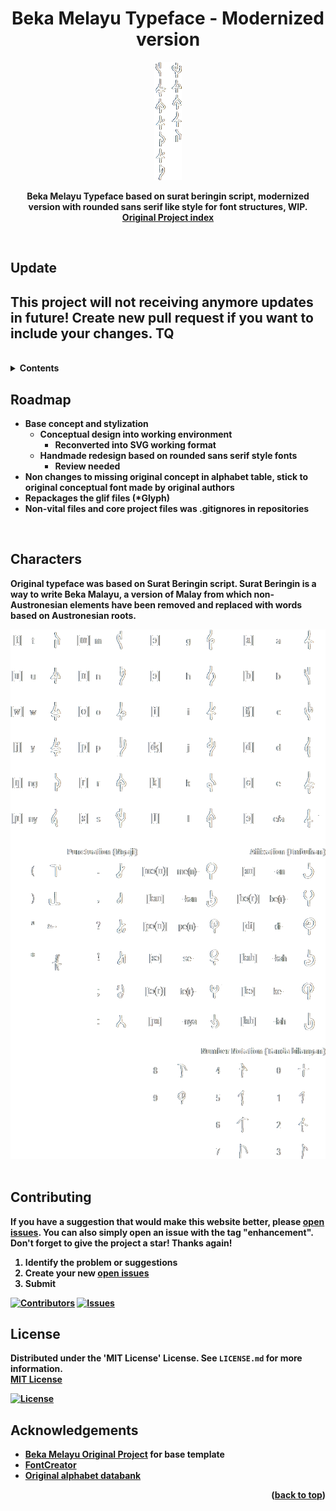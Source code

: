 <a name="readme-top"></a>

<div align="center">
<h1 align="center"><strong>Beka Melayu Typeface - Modernized version<strong></h1>
    <a href="https://github.com/shoen1x/Beka-Melayu-Script/">
        <img src="images/suratberingin1.webp" alt="original handwritten style font" width="44" height="189">
    </a>
  <p align="center">
    Beka Melayu Typeface based on surat beringin script, modernized version with rounded sans serif like style for font structures, WIP.
    <br />
    <a 
    href="https://omniglot.com/conscripts/suratberingin.htm"><strong>Original Project index</strong>
    </a>
  </p>
</div>
<br />

<!-- Contents -->
## Update
<h2>This project will not receiving anymore updates in future! Create new pull request if you want to include your changes. TQ</h2>

</br>

<!-- Contents -->
<details>
  <summary>Contents</summary>
  <ol>
    <li><a href="#roadmap">Roadmap</a></li>
    <li><a href="#characters">Characters</a></li>
    <li><a href="#contributing">Contributing</a></li>
    <li><a href="#license">License</a></li>
    <li><a href="#acknowledgements">Acknowledgments</a></li>
  </ol>
</details>

<!-- ROADMAP -->
## Roadmap

- Base concept and stylization
    - Conceptual design into working environment
        - Reconverted into SVG working format
    - Handmade redesign based on rounded sans serif style fonts
        - Review needed
- Non changes to missing original concept in alphabet table, stick to original conceptual font made by original authors
- Repackages the glif files (*Glyph)
- Non-vital files and core project files was .gitignores in repositories

<br />

<!-- CHARACTERS -->
## Characters

Original typeface was based on Surat Beringin script. Surat Beringin is a way to write Beka Malayu, a version of Malay from which non-Austronesian elements have been removed and replaced with words based on Austronesian roots.

<div align="center" href="https://github.com/shoen1x/Beka-Melayu-Script/">
        <img src="images/suratberingin3.webp" alt="original handwritten style font" width="633" height="847">
    </div>

<br />

<!-- Contributing -->
## Contributing

If you have a suggestion that would make this website better, please [open issues](https://github.com/shoen1x/Beka-Melayu-Script/issues). You can also simply open an issue with the tag "enhancement".
Don't forget to give the project a star! Thanks again!

1. Identify the problem or suggestions
2. Create your new [open issues](https://github.com/shoen1x/Beka-Melayu-Script/issues)
3. Submit

[![Contributors][contributors-shield]][contributors-url]
[![Issues][issues-shield]][issues-url]

<!-- License -->
## License

Distributed under the 'MIT License' License. See `LICENSE.md` for more information.
<br/>
[MIT License](https://choosealicense.com/licenses/mit/)

[![License][license-shield]][license-url]

<!-- Ackdnowledgements -->
## Acknowledgements

 - [Beka Melayu Original Project](https://omniglot.com/conscripts/suratberingin.htm) for base template
 - [FontCreator](https://www.high-logic.com/font-editor/fontcreator)
 - [Original alphabet databank](https://omniglot.com/charts/suratberingin.xls)

<p align="right">(<a href="#readme-top">back to top</a>)</p>

<!-- https://www.markdownguide.org/basic-syntax/#reference-style-links -->
[contributors-shield]: https://img.shields.io/github/contributors/shoen1x/Beka-Melayu-Script.svg?style=for-the-badge
[contributors-url]: https://github.com/shoen1x/Beka-Melayu-Script/graphs/contributors
[issues-shield]: https://img.shields.io/github/issues/shoen1x/Beka-Melayu-Script.svg?style=for-the-badge
[issues-url]: https://github.com/shoen1x/Beka-Melayu-Script/issues
[license-shield]: https://img.shields.io/github/license/shoen1x/Beka-Melayu-Script.svg?style=for-the-badge
[license-url]: https://github.com/shoen1x/Beka-Melayu-Script/blob/master/LICENSE.txt
